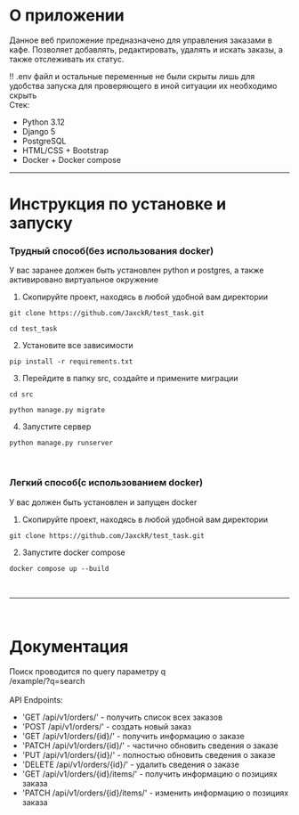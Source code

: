 # О приложении
Данное веб приложение предназначено для управления заказами в кафе.
Позволяет добавлять, редактировать, удалять и искать заказы, а также отслеживать их статус.

!! .env файл и остальные переменные не были скрыты лишь для удобства запуска для проверяющего в иной ситуации их необходимо скрыть<br>
Стек:
- Python 3.12
- Django 5
- PostgreSQL
- HTML/CSS + Bootstrap
- Docker + Docker compose

<hr>

# Инструкция по установке и запуску<br>

### Трудный способ(без использования docker)
У вас заранее должен быть установлен python и postgres, а также активировано виртуальное окружение
1. Скопируйте проект, находясь в любой удобной вам директории
```console
git clone https://github.com/JaxckR/test_task.git
```
```console
cd test_task
```
2. Установите все зависимости
```console
pip install -r requirements.txt
```
3. Перейдите в папку src, создайте и примените миграции
```console
cd src
```
```console
python manage.py migrate
```
4. Запустите сервер
```console
python manage.py runserver
```
<br>

### Легкий способ(с использованием docker)
У вас должен быть установлен и запущен docker
1. Скопируйте проект, находясь в любой удобной вам директории
```console
git clone https://github.com/JaxckR/test_task.git
```
2. Запустите docker compose
```console
docker compose up --build
```
<br>
<hr>
<br>

# Документация

Поиск проводится по query параметру q<br>
/example/?q=search
<br><br>
API Endpoints:
- 'GET /api/v1/orders/' - получить список всех заказов
- 'POST /api/v1/orders/' - создать новый заказ
- 'GET /api/v1/orders/{id}/' - получить информацию о заказе
- 'PATCH /api/v1/orders/{id}/' - частично обновить сведения о заказе
- 'PUT /api/v1/orders/{id}/' - полностью обновить сведения о заказе
- 'DELETE /api/v1/orders/{id}/' - удалить сведения о заказе
- 'GET /api/v1/orders/{id}/items/' - получить информацию о позициях заказа
- 'PATCH /api/v1/orders/{id}/items/' - изменить информацию о позициях заказа
